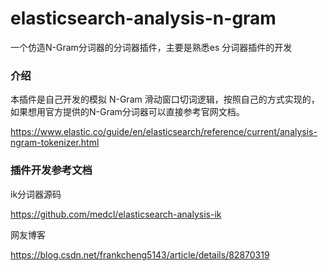 # elasticsearch-analysis-n-gram
一个仿造N-Gram分词器的分词器插件，主要是熟悉es 分词器插件的开发

### 介绍
本插件是自己开发的模拟 N-Gram 滑动窗口切词逻辑，按照自己的方式实现的，如果想用官方提供的N-Gram分词器可以直接参考官网文档。

https://www.elastic.co/guide/en/elasticsearch/reference/current/analysis-ngram-tokenizer.html

### 插件开发参考文档
ik分词器源码

https://github.com/medcl/elasticsearch-analysis-ik

网友博客

https://blog.csdn.net/frankcheng5143/article/details/82870319
